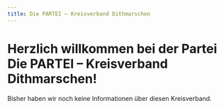 ```yaml
---
title: Die PARTEI – Kreisverband Dithmarschen
---
```


# Herzlich willkommen bei der Partei Die PARTEI &ndash; Kreisverband Dithmarschen!

Bisher haben wir noch keine Informationen über diesen Kreisverband.
